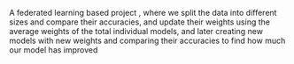 A federated learning based project , where we split the data into different sizes and compare their accuracies, and update their weights using the average weights of the total individual models, and later creating new models with new weights and comparing their accuracies to find how much our model has improved

